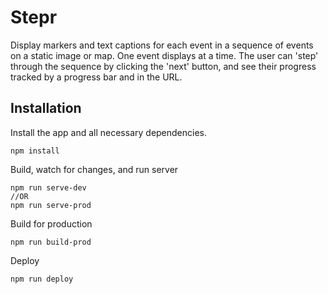 Stepr
====
Display markers and text captions for each event in a sequence of events on a static image or map. One event displays at a time. The user can 'step' through the sequence by clicking the 'next' button, and see their progress tracked by a progress bar and in the URL. 

Installation
------------
Install the app and all necessary dependencies.
```
npm install
```

Build, watch for changes, and run server
```
npm run serve-dev
//OR
npm run serve-prod
```

Build for production
```
npm run build-prod
```

Deploy
```
npm run deploy
```
